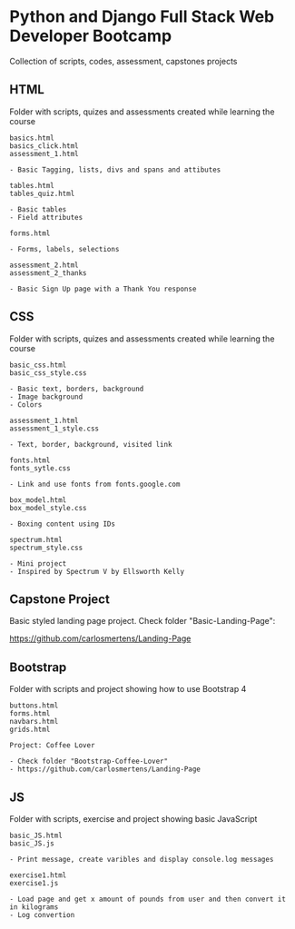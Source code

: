 # Python and Django Full Stack Web Developer Bootcamp

Collection of scripts, codes, assessment, capstones projects

## HTML

Folder with scripts, quizes and assessments created while learning the course

```
basics.html
basics_click.html
assessment_1.html

- Basic Tagging, lists, divs and spans and attibutes
```

```
tables.html
tables_quiz.html

- Basic tables
- Field attributes
```

```
forms.html

- Forms, labels, selections
```

```
assessment_2.html
assessment_2_thanks

- Basic Sign Up page with a Thank You response
```

## CSS

Folder with scripts, quizes and assessments created while learning the course

```
basic_css.html
basic_css_style.css

- Basic text, borders, background
- Image background
- Colors
```

```
assessment_1.html
assessment_1_style.css

- Text, border, background, visited link
```

```
fonts.html
fonts_sytle.css

- Link and use fonts from fonts.google.com
```

```
box_model.html
box_model_style.css

- Boxing content using IDs
```

```
spectrum.html
spectrum_style.css

- Mini project
- Inspired by Spectrum V by Ellsworth Kelly
```

## Capstone Project

Basic styled landing page project. Check folder "Basic-Landing-Page":

https://github.com/carlosmertens/Landing-Page

## Bootstrap

Folder with scripts and project showing how to use Bootstrap 4

```
buttons.html
forms.html
navbars.html
grids.html
```

```
Project: Coffee Lover

- Check folder "Bootstrap-Coffee-Lover"
- https://github.com/carlosmertens/Landing-Page
```

## JS

Folder with scripts, exercise and project showing basic JavaScript

```
basic_JS.html
basic_JS.js

- Print message, create varibles and display console.log messages
```

```
exercise1.html
exercise1.js

- Load page and get x amount of pounds from user and then convert it in kilograms
- Log convertion
```
